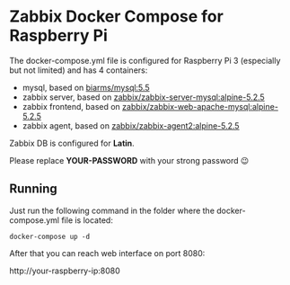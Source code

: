 # Zabbix Docker Compose for Raspberry Pi

The docker-compose.yml file is configured for Raspberry Pi 3 (especially but not limited) and has 4 containers:
- mysql, based on [biarms/mysql:5.5](https://hub.docker.com/r/biarms/mysql)
- zabbix server, based on [zabbix/zabbix-server-mysql:alpine-5.2.5](https://hub.docker.com/r/zabbix/zabbix-server-mysql)
- zabbix frontend, based on [zabbix/zabbix-web-apache-mysql:alpine-5.2.5](https://hub.docker.com/r/zabbix/zabbix-web-apache-mysql)
- zabbix agent, based on [zabbix/zabbix-agent2:alpine-5.2.5](https://hub.docker.com/r/zabbix/zabbix-agent2)

Zabbix DB is configured for **Latin**.

Please replace **YOUR-PASSWORD** with your strong password 😉

## Running
Just run the following command in the folder where the docker-compose.yml file is located:

<code>docker-compose up -d</code>

After that you can reach web interface on port 8080:

http://your-raspberry-ip:8080
